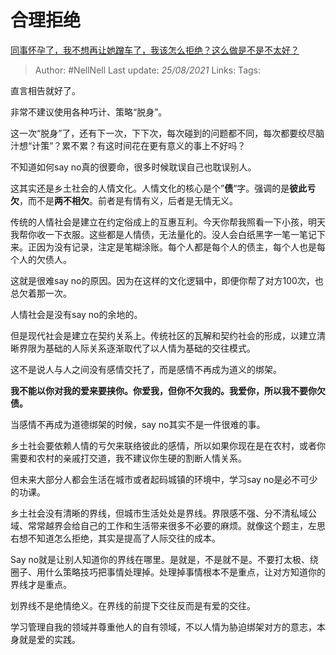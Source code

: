 # 合理拒绝
[同事怀孕了，我不想再让她蹭车了，我该怎么拒绝？这么做是不是不太好？](https://www.zhihu.com/question/423335938/answer/1800414024)

> Author: #NellNell
Last update: *25/08/2021*
Links:
Tags:

直言相告就好了。

非常不建议使用各种巧计、策略“脱身”。

这一次“脱身”了，还有下一次，下下次，每次碰到的问题都不同，每次都要绞尽脑汁想“计策”？累不累？有这时间花在更有意义的事上不好吗？

不知道如何say no真的很要命，很多时候耽误自己也耽误别人。

这其实还是乡土社会的人情文化。人情文化的核心是个”**债**“字。强调的是**彼此亏欠**，而不是**两不相欠**。前者是有情有义，后者是无情无义。

传统的人情社会是建立在约定俗成上的互惠互利。今天你帮我照看一下小孩，明天我帮你收一下衣服。这些都是人情债，无法量化的。没人会白纸黑字一笔一笔记下来。正因为没有记录，注定是笔糊涂账。每个人都是每个人的债主，每个人也是每个人的欠债人。

这就是很难say no的原因。因为在这样的文化逻辑中，即便你帮了对方100次，也总欠着那一次。

人情社会是没有say no的余地的。

但是现代社会是建立在契约关系上。传统社区的瓦解和契约社会的形成，以建立清晰界限为基础的人际关系逐渐取代了以人情为基础的交往模式。

这不是说人与人之间没有感情交托了，而是感情不再成为道义的绑架。

**我不能以你对我的爱来要挟你。你爱我，但你不欠我的。我爱你，所以我不要你欠债。**

当感情不再成为道德绑架的时候，say no其实不是一件很难的事。

乡土社会要依赖人情的亏欠来联络彼此的感情，所以如果你现在是在农村，或者你需要和农村的亲戚打交道，我不建议你生硬的割断人情关系。

但未来大部分人都会生活在城市或者起码城镇的环境中，学习say no是必不可少的功课。

乡土社会没有清晰的界线，但城市生活处处是界线。界限感不强、分不清私域公域、常常越界会给自己的工作和生活带来很多不必要的麻烦。就像这个题主，左思右想不知道怎么拒绝，其实是提高了人际交往的成本。

Say no就是让别人知道你的界线在哪里。是就是，不是就不是。不要打太极、绕圈子、用什么策略技巧把事情处理掉。处理掉事情根本不是重点，让对方知道你的界线才是重点。

划界线不是绝情绝义。在界线的前提下交往反而是有爱的交往。

学习管理自我的领域并尊重他人的自有领域，不以人情为胁迫绑架对方的意志，本身就是爱的实践。
